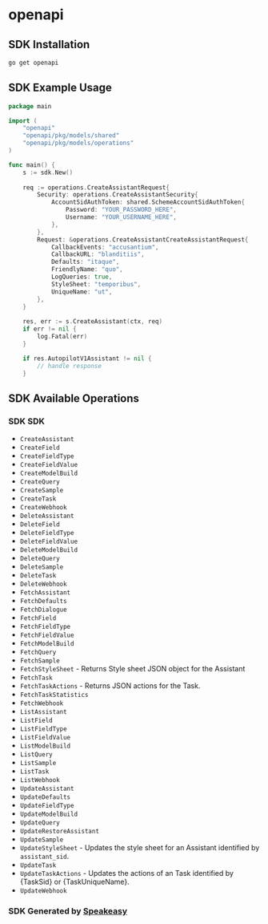 # openapi

<!-- Start SDK Installation -->
## SDK Installation

```bash
go get openapi
```
<!-- End SDK Installation -->

## SDK Example Usage
<!-- Start SDK Example Usage -->
```go
package main

import (
    "openapi"
    "openapi/pkg/models/shared"
    "openapi/pkg/models/operations"
)

func main() {
    s := sdk.New()
    
    req := operations.CreateAssistantRequest{
        Security: operations.CreateAssistantSecurity{
            AccountSidAuthToken: shared.SchemeAccountSidAuthToken{
                Password: "YOUR_PASSWORD_HERE",
                Username: "YOUR_USERNAME_HERE",
            },
        },
        Request: &operations.CreateAssistantCreateAssistantRequest{
            CallbackEvents: "accusantium",
            CallbackURL: "blanditiis",
            Defaults: "itaque",
            FriendlyName: "quo",
            LogQueries: true,
            StyleSheet: "temporibus",
            UniqueName: "ut",
        },
    }
    
    res, err := s.CreateAssistant(ctx, req)
    if err != nil {
        log.Fatal(err)
    }

    if res.AutopilotV1Assistant != nil {
        // handle response
    }
```
<!-- End SDK Example Usage -->

<!-- Start SDK Available Operations -->
## SDK Available Operations

### SDK SDK

* `CreateAssistant`
* `CreateField`
* `CreateFieldType`
* `CreateFieldValue`
* `CreateModelBuild`
* `CreateQuery`
* `CreateSample`
* `CreateTask`
* `CreateWebhook`
* `DeleteAssistant`
* `DeleteField`
* `DeleteFieldType`
* `DeleteFieldValue`
* `DeleteModelBuild`
* `DeleteQuery`
* `DeleteSample`
* `DeleteTask`
* `DeleteWebhook`
* `FetchAssistant`
* `FetchDefaults`
* `FetchDialogue`
* `FetchField`
* `FetchFieldType`
* `FetchFieldValue`
* `FetchModelBuild`
* `FetchQuery`
* `FetchSample`
* `FetchStyleSheet` - Returns Style sheet JSON object for the Assistant
* `FetchTask`
* `FetchTaskActions` - Returns JSON actions for the Task.
* `FetchTaskStatistics`
* `FetchWebhook`
* `ListAssistant`
* `ListField`
* `ListFieldType`
* `ListFieldValue`
* `ListModelBuild`
* `ListQuery`
* `ListSample`
* `ListTask`
* `ListWebhook`
* `UpdateAssistant`
* `UpdateDefaults`
* `UpdateFieldType`
* `UpdateModelBuild`
* `UpdateQuery`
* `UpdateRestoreAssistant`
* `UpdateSample`
* `UpdateStyleSheet` - Updates the style sheet for an Assistant identified by `assistant_sid`.
* `UpdateTask`
* `UpdateTaskActions` - Updates the actions of an Task identified by {TaskSid} or {TaskUniqueName}.
* `UpdateWebhook`

<!-- End SDK Available Operations -->

### SDK Generated by [Speakeasy](https://docs.speakeasyapi.dev/docs/using-speakeasy/client-sdks)
